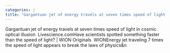 ```yaml
---
categories: j
title: "Gargantuan jet of energy travels at seven times speed of light in cosmic optical illusion  Livesciencecom"
---
```

Gargantuan jet of energy travels at seven times speed of light in cosmic optical illusion&nbsp;&nbsp;Livescience.comHave scientists spotted something faster than the speed of light? | WION Originals&nbsp;&nbsp;WIONEnergy jet traveling 7 times the speed of light appears to break the laws of physics&n